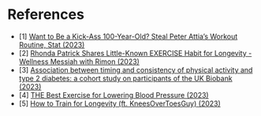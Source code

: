 
# References
- [1] [Want to Be a Kick-Ass 100-Year-Old? Steal Peter Attia’s Workout Routine, Stat (2023)](https://honehealth.com/edge/fitness/peter-attia-workout-routine/)
- [2] [Rhonda Patrick Shares Little-Known EXERCISE Habit for Longevity - Wellness Messiah with Rimon (2023)](https://www.youtube.com/watch?v=OIuKcg8cMXw)
- [3] [Association between timing and consistency of physical activity and type 2 diabetes: a cohort study on participants of the UK Biobank (2023)](https://link.springer.com/article/10.1007/s00125-023-06001-7)
- [4] [THE Best Exercise for Lowering Blood Pressure (2023)](https://www.youtube.com/watch?v=sQCzXdckXPs)
- [5] [How to Train for Longevity (ft. KneesOverToesGuy) (2023)](https://www.youtube.com/watch?v=uUTQonEpGn8)